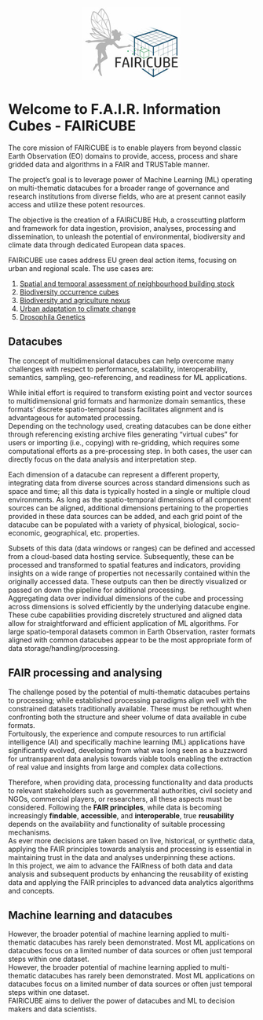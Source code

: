 
<p align="center">
    <img src="./images/fairicube_logo_200x149.jpg" alt="FAIRiCUBE Logo" style="height:149px; width:200px;"/>
</p>

# Welcome to F.A.I.R. Information Cubes - FAIRiCUBE

The core mission of FAIRiCUBE is to enable players from beyond classic Earth Observation (EO) domains to provide, access, process and share gridded data and algorithms in a FAIR and TRUSTable manner.

The project’s goal is to leverage power of Machine Learning (ML) operating on multi-thematic datacubes for a broader range of governance and research institutions from diverse fields, who are at present cannot easily access and utilize these potent resources.

The objective is the creation of a FAIRiCUBE Hub, a crosscutting platform and framework for data ingestion, provision, analyses, processing and dissemination, to unleash the potential of environmental, biodiversity and climate data through dedicated European data spaces.

FAIRiCUBE use cases address EU green deal action items, focusing on urban and regional scale. The use cases are:

1. [Spatial and temporal assessment of neighbourhood building stock](use_cases/buildings.md)
2. [Biodiversity occurrence cubes](use_cases/biodiversity_cubes.md)
3. [Biodiversity and agriculture nexus](use_cases/biodiversity_agri.md)
4. [Urban adaptation to climate change](use_cases/urban_climate.md)
5. [Drosophila Genetics](use_cases/drosophila_genetics.md)


## Datacubes

The concept of multidimensional datacubes can help overcome many challenges with respect to performance, scalability, interoperability, semantics, sampling, geo-referencing, and readiness for ML applications.

While initial effort is required to transform existing point and vector sources to multidimensional grid formats and harmonize domain semantics, these formats’ discrete spatio-temporal basis facilitates alignment and is advantageous for automated processing.<br> Depending on the technology used, creating datacubes can be done either through referencing existing archive files generating “virtual cubes” for users or importing (i.e., copying) with re-gridding, which requires some computational efforts as a pre-processing step. In both cases, the user can directly focus on the data analysis and interpretation step.

Each dimension of a datacube can represent a different property, integrating data from diverse sources across standard dimensions such as space and time; all this data is typically hosted in a single or multiple cloud environments. As long as the spatio-temporal dimensions of all component sources can be aligned, additional dimensions pertaining to the properties provided in these data sources can be added, and each grid point of the datacube can be populated with a variety of physical, biological, socio-economic, geographical, etc. properties.

Subsets of this data (data windows or ranges) can be defined and accessed from a cloud-based data hosting service. Subsequently, these can be processed and transformed to spatial features and indicators, providing insights on a wide range of properties not necessarily contained within the originally accessed data. These outputs can then be directly visualized or passed on down the pipeline for additional processing.<br>
Aggregating data over individual dimensions of the cube and processing across dimensions is solved efficiently by the underlying datacube engine. These cube capabilities providing discretely structured and aligned data allow for straightforward and efficient application of ML algorithms. For large spatio-temporal datasets common in Earth Observation, raster formats aligned with common datacubes appear to be the most appropriate form of data storage/handling/processing.


## FAIR processing and analysing

The challenge posed by the potential of multi-thematic datacubes pertains to processing; while established processing paradigms align well with the constrained datasets traditionally available. These must be rethought when confronting both the structure and sheer volume of data available in cube formats.<br>
Fortuitously, the experience and compute resources to run artificial intelligence (AI) and specifically machine learning (ML) applications have significantly evolved, developing from what was long seen as a buzzword for untransparent data analysis towards viable tools enabling the extraction of real value and insights from large and complex data collections.

Therefore, when providing data, processing functionality and data products to relevant stakeholders such as governmental authorities, civil society and NGOs, commercial players, or researchers, all these aspects must be considered. Following the **FAIR principles**, while data is becoming increasingly **findable**, **accessible**, and **interoperable**, true **reusability** depends on the availability and functionality of suitable processing mechanisms.<br>
As ever more decisions are taken based on live, historical, or synthetic data, applying the FAIR principles towards analysis and processing is essential in maintaining trust in the data and analyses underpinning these actions. <br>
In this project, we aim to advance the FAIRness of both data and data analysis and subsequent products by enhancing the reusability of existing data and applying the FAIR principles to advanced data analytics algorithms and concepts.


## Machine learning and datacubes

However, the broader potential of machine learning applied to multi-thematic datacubes has rarely been demonstrated. Most ML applications on datacubes focus on a limited number of data sources or often just temporal steps within one dataset.<br>
However, the broader potential of machine learning applied to multi-thematic datacubes has rarely been demonstrated. Most ML applications on datacubes focus on a limited number of data sources or often just temporal steps within one dataset.<br>
FAIRiCUBE aims to deliver the power of datacubes and ML to decision makers and data scientists.


